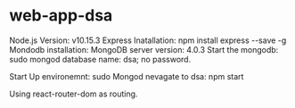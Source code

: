 # web-app-dsa

Node.js Version: v10.15.3
Express Inatallation: npm install express --save -g
Mondodb installation: MongoDB server version: 4.0.3
Start the mongodb: sudo mongod
database name: dsa; no password.

Start Up environemnt:
sudo Mongod
nevagate to dsa: npm start

Using react-router-dom as routing.
